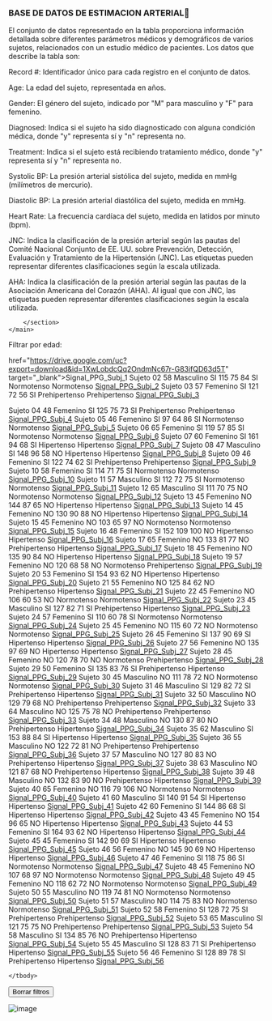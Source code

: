 ### BASE DE DATOS DE ESTIMACION ARTERIAL👋 


El conjunto de datos representado en la tabla proporciona información detallada sobre diferentes parámetros médicos y demográficos de varios sujetos, relacionados con un estudio médico de pacientes. Los datos que describe la tabla son:

Record #: Identificador único para cada registro en el conjunto de datos.

Age: La edad del sujeto, representada en años.

Gender: El género del sujeto, indicado por "M" para masculino y "F" para femenino.

Diagnosed: Indica si el sujeto ha sido diagnosticado con alguna condición médica, donde "y" representa sí y "n" representa no.

Treatment: Indica si el sujeto está recibiendo tratamiento médico, donde "y" representa sí y "n" representa no.

Systolic BP: La presión arterial sistólica del sujeto, medida en mmHg (milímetros de mercurio).

Diastolic BP: La presión arterial diastólica del sujeto, medida en mmHg.

Heart Rate: La frecuencia cardíaca del sujeto, medida en latidos por minuto (bpm).

JNC: Indica la clasificación de la presión arterial según las pautas del Comité Nacional Conjunto de EE. UU. sobre Prevención, Detección, Evaluación y Tratamiento de la Hipertensión (JNC). Las etiquetas pueden representar diferentes clasificaciones según la escala utilizada.

AHA: Indica la clasificación de la presión arterial según las pautas de la Asociación Americana del Corazón (AHA). Al igual que con JNC, las etiquetas pueden representar diferentes clasificaciones según la escala utilizada.





        </section>
    </main>
        



<head>
<meta charset="UTF-8">
<meta name="viewport" content="width=device-width, initial-scale=1.0">
<title>Tabla de Información</title>
<style>
    table {
        width: 100%;
        border-collapse: collapse;
    }
    table, th, td {
        border: 1px solid black;
        padding: 8px;
        text-align: center;
    }
    th {
        background-color: #f2f2f2;
    }
</style>
</head>
<body>







<label for="ageFilter">Filtrar por edad:</label>
            
href="https://drive.google.com/uc?export=download&id=1XwLobdcQq2OndmNc67r-G83ifQD63d5T" target="_blank">Signal_PPG_Subj_1</a></td>
        </tr>
        <tr>
            <td>Sujeto 02</td>
            <td>58</td>
            <td>Masculino</td>
            <td>SI</td>
            <td>115</td>
            <td>75</td>
            <td>84</td>
            <td>SI</td>
            <td>Normotenso</td>
            <td>Normotenso</td>
            <td><a href="https://drive.google.com/uc?export=download&id=1P5E85h_tk2rokxLIlfTuI2_2nfZ-OvLX" target="_blank">Signal_PPG_Subj_2</a></td>
        </tr>
        <tr>
            <td>Sujeto 03</td>
            <td>57</td>
            <td>Femenino</td>
            <td>SI</td>
            <td>121</td>
            <td>72</td>
            <td>56</td>
            <td>SI</td>
            <td>Prehipertenso</td>
            <td>Prehipertenso</td>
            <td><a href="https://drive.google.com/uc?export=download&id=1FPrYFA6ktLl7pWhm1UkBdiWe_4X_TbXd" target="_blank">Signal_PPG_Subj_3</a></td>
        </tr>

</tr>
<tr>
    <td>Sujeto 04</td>
    <td>48</td>
    <td>Femenino</td>
    <td>SI</td>
    <td>125</td>
    <td>75</td>
    <td>73</td>
    <td>SI</td>
    <td>Prehipertenso</td>
    <td>Prehipertenso</td>
    <td><a href="https://drive.google.com/uc?export=download&id=1Dsb0ad1JQ2COKa0FeRMJf4fBfyGcyzIi" target="_blank">Signal_PPG_Subj_4</a></td>
</tr>

<tr>
    <td>Sujeto 05</td>
    <td>46</td>
    <td>Femenino</td>
    <td>SI</td>
    <td>97</td>
    <td>64</td>
    <td>86</td>
    <td>SI</td>
    <td>Normotenso</td>
    <td>Normotenso</td>
    <td><a href="https://drive.google.com/uc?export=download&id=1yUknSAD5gkhtBcDLO8yR1RItbokD0KRS" target="_blank">Signal_PPG_Subj_5</a></td>
</tr>

<tr>
    <td>Sujeto 06</td>
    <td>65</td>
    <td>Femenino</td>
    <td>SI</td>
    <td>119</td>
    <td>57</td>
    <td>85</td>
    <td>SI</td>
    <td>Normotenso</td>
    <td>Normotenso</td>
    <td><a href="https://drive.google.com/uc?export=download&id=1uCnNpBFij1wWV3pOMhZc73fcXZAYsZc8" target="_blank">Signal_PPG_Subj_6</a></td>
</tr>


<tr>
    <td>Sujeto 07</td>
    <td>60</td>
    <td>Femenino</td>
    <td>SI</td>
    <td>161</td>
    <td>94</td>
    <td>68</td>
    <td>SI</td>
    <td>Hipertenso</td>
    <td>Hipertenso</td>
    <td><a href="https://drive.google.com/uc?export=download&id=10ORVrVfRv5u0uA97UEPGSTqBclapfZvw" target="_blank">Signal_PPG_Subj_7</a></td>
</tr>

<tr>
    <td>Sujeto 08</td>
    <td>47</td>
    <td>Masculino</td>
    <td>SI</td>
    <td>148</td>
    <td>96</td>
    <td>58</td>
    <td>NO</td>
    <td>Hipertenso</td>
    <td>Hipertenso</td>
    <td><a href="https://drive.google.com/uc?export=download&id=1M_6YzQg7BBh4h-9t3qASn48CHvaK4Tso" target="_blank">Signal_PPG_Subj_8</a></td>
</tr>
<tr>
    <td>Sujeto 09</td>
    <td>46</td>
    <td>Femenino</td>
    <td>SI</td>
    <td>122</td>
    <td>74</td>
    <td>62</td>
    <td>SI</td>
    <td>Prehipertenso</td>
    <td>Prehipertenso</td>
    <td><a href="https://drive.google.com/uc?export=download&id=1Nwof9mm2RehVR20c98s0tHW7bT_JJKd8" target="_blank">Signal_PPG_Subj_9</a></td>
</tr>
<tr>
    <td>Sujeto 10</td>
    <td>58</td>
    <td>Femenino</td>
    <td>SI</td>
    <td>114</td>
    <td>71</td>
    <td>75</td>
    <td>SI</td>
    <td>Normotenso</td>
    <td>Normotenso</td>
    <td><a href="https://drive.google.com/uc?export=download&id=1qUqKUMnvGmS3b2Swn3bw3n7RAwdhmVYe" target="_blank">Signal_PPG_Subj_10</a></td>
</tr>
<tr>
    <td>Sujeto 11</td>
    <td>57</td>
    <td>Masculino</td>
    <td>SI</td>
    <td>112</td>
    <td>72</td>
    <td>75</td>
    <td>SI</td>
    <td>Normotenso</td>
    <td>Normotenso</td>
    <td><a href="https://drive.google.com/uc?export=download&id=1sRO5CCQREs1eKQ3S8sfELkPj4f4GmLzA" target="_blank">Signal_PPG_Subj_11</a></td>
</tr>
<tr>
    <td>Sujeto 12</td>
    <td>65</td>
    <td>Masculino</td>
    <td>SI</td>
    <td>111</td>
    <td>70</td>
    <td>75</td>
    <td>NO</td>
    <td>Normotenso</td>
    <td>Normotenso</td>
    <td><a href="https://drive.google.com/uc?export=download&id=1xCVQgqpepXVZdYJKVqjJ1QgXxyYp6MZZ" target="_blank">Signal_PPG_Subj_12</a></td>
</tr>
<tr>
    <td>Sujeto 13</td>
    <td>45</td>
    <td>Femenino</td>
    <td>NO</td>
    <td>144</td>
    <td>87</td>
    <td>65</td>
    <td>NO</td>
    <td>Hipertenso</td>
    <td>Hipertenso</td>
    <td><a href="https://drive.google.com/uc?export=download&id=1coqioEic_P0JUy67HHcnTNWMe5OgbZls" target="_blank">Signal_PPG_Subj_13</a></td>
</tr>
<tr>
    <td>Sujeto 14</td>
    <td>45</td>
    <td>Femenino</td>
    <td>NO</td>
    <td>130</td>
    <td>90</td>
    <td>88</td>
    <td>NO</td>
    <td>Hipertenso</td>
    <td>Hipertenso</td>
    <td><a href="https://drive.google.com/uc?export=download&id=1moE_bjxJmcSfIol2amDDtIZnGpklS-OR" target="_blank">Signal_PPG_Subj_14</a></td>
</tr>
<tr>
    <td>Sujeto 15</td>
    <td>45</td>
    <td>Femenino</td>
    <td>NO</td>
    <td>103</td>
    <td>65</td>
    <td>97</td>
    <td>NO</td>
    <td>Normotenso</td>
    <td>Normotenso</td>
    <td><a href="https://drive.google.com/uc?export=download&id=1Rj_39qlIuE49jVcPYn6RQil_3M3EBVvY" target="_blank">Signal_PPG_Subj_15</a></td>
</tr>
<tr>
    <td>Sujeto 16</td>
    <td>48</td>
    <td>Femenino</td>
    <td>SI</td>
    <td>152</td>
    <td>109</td>
    <td>100</td>
    <td>NO</td>
    <td>Hipertenso</td>
    <td>Hipertenso</td>
    <td><a href="https://drive.google.com/uc?export=download&id=1ovUsFC-RfOLqDDkUmCp8rlmabN_jJxIR" target="_blank">Signal_PPG_Subj_16</a></td>
</tr>
<tr>
    <td>Sujeto 17</td>
    <td>65</td>
    <td>Femenino</td>
    <td>NO</td>
    <td>133</td>
    <td>81</td>
    <td>77</td>
    <td>NO</td>
    <td>Prehipertenso</td>
    <td>Hipertenso</td>
    <td><a href="https://drive.google.com/uc?export=download&id=1kJg2tcjy4u_NjxY5LFgHieKYkV8HE2xO" target="_blank">Signal_PPG_Subj_17</a></td>
</tr>
<tr>
    <td>Sujeto 18</td>
    <td>45</td>
    <td>Femenino</td>
    <td>NO</td>
    <td>135</td>
    <td>90</td>
    <td>84</td>
    <td>NO</td>
    <td>Hipertenso</td>
    <td>Hipertenso</td>
    <td><a href="https://drive.google.com/uc?export=download&id=1pdpuAL7DXv0FXQwS9MXr5FWTLH6kHXLx" target="_blank">Signal_PPG_Subj_18</a></td>
</tr>
<tr>
    <td>Sujeto 19</td>
    <td>57</td>
    <td>Femenino</td>
    <td>NO</td>
    <td>120</td>
    <td>68</td>
    <td>58</td>
    <td>NO</td>
    <td>Normotenso</td>
    <td>Prehipertenso</td>
    <td><a href="https://drive.google.com/uc?export=download&id=1Jpx5if1cT8RbdBF7Igf_Crt4_Urn39sX" target="_blank">Signal_PPG_Subj_19</a></td>
</tr>
<tr>
    <td>Sujeto 20</td>
    <td>53</td>
    <td>Femenino</td>
    <td>SI</td>
    <td>154</td>
    <td>93</td>
    <td>62</td>
    <td>NO</td>
    <td>Hipertenso</td>
    <td>Hipertenso</td>
    <td><a href="https://drive.google.com/uc?export=download&id=1J9bL5GliOF7N2vcVY1ICf3J0jTF3yWTh" target="_blank">Signal_PPG_Subj_20</a></td>
</tr>
<tr>
    <td>Sujeto 21</td>
    <td>55</td>
    <td>Femenino</td>
    <td>NO</td>
    <td>125</td>
    <td>84</td>
    <td>62</td>
    <td>NO</td>
    <td>Prehipertenso</td>
    <td>Hipertenso</td>
    <td><a href="https://drive.google.com/uc?export=download&id=1E_p2wzZAsqVKUNepFn0hR3Y5iLYB6JxR" target="_blank">Signal_PPG_Subj_21</a></td>
</tr>
<tr>
    <td>Sujeto 22</td>
    <td>45</td>
    <td>Femenino</td>
    <td>NO</td>
    <td>106</td>
    <td>60</td>
    <td>53</td>
    <td>NO</td>
    <td>Normotenso</td>
    <td>Normotenso</td>
    <td><a href="https://drive.google.com/uc?export=download&id=1C4CM-XyyQV4XStG1JewjZh0gD-5M_q1b" target="_blank">Signal_PPG_Subj_22</a></td>
</tr>
<tr>
    <td>Sujeto 23</td>
    <td>45</td>
    <td>Masculino</td>
    <td>SI</td>
    <td>127</td>
    <td>82</td>
    <td>71</td>
    <td>SI</td>
    <td>Prehipertenso</td>
    <td>Hipertenso</td>
    <td><a href="https://drive.google.com/uc?export=download&id=1Kfh-KyJVgXlXyiw_XO-f15zAxlYj2EEh" target="_blank">Signal_PPG_Subj_23</a></td>
</tr>
<tr>
    <td>Sujeto 24</td>
    <td>57</td>
    <td>Femenino</td>
    <td>SI</td>
    <td>110</td>
    <td>60</td>
    <td>78</td>
    <td>SI</td>
    <td>Normotenso</td>
    <td>Normotenso</td>
    <td><a href="https://drive.google.com/uc?export=download&id=1h7aK4d7x36-Gn9okQLtyGFdyzYwhh5mL" target="_blank">Signal_PPG_Subj_24</a></td>
</tr>
<tr>
    <td>Sujeto 25</td>
    <td>45</td>
    <td>Femenino</td>
    <td>NO</td>
    <td>115</td>
    <td>60</td>
    <td>72</td>
    <td>NO</td>
    <td>Normotenso</td>
    <td>Normotenso</td>
    <td><a href="https://drive.google.com/uc?export=download&id=1OwAvdPzW_1sX7q9uEEwVXZtnRcMw7p6I" target="_blank">Signal_PPG_Subj_25</a></td>
</tr>
<tr>
    <td>Sujeto 26</td>
    <td>45</td>
    <td>Femenino</td>
    <td>SI</td>
    <td>137</td>
    <td>90</td>
    <td>69</td>
    <td>SI</td>
    <td>Hipertenso</td>
    <td>Hipertenso</td>
    <td><a href="https://drive.google.com/uc?export=download&id=1qE6AQ1-Rv46_bOiawVvXyJJWWHsP4wqY" target="_blank">Signal_PPG_Subj_26</a></td>
</tr>
<tr>
    <td>Sujeto 27</td>
    <td>56</td>
    <td>Femenino</td>
    <td>NO</td>
    <td>135</td>
    <td>97</td>
    <td>69</td>
    <td>NO</td>
    <td>Hipertenso</td>
    <td>Hipertenso</td>
    <td><a href="https://drive.google.com/uc?export=download&id=1THs74YGpE-JRy8ggR9uDV9lL_mTcwhfB" target="_blank">Signal_PPG_Subj_27</a></td>
</tr>
<tr>
    <td>Sujeto 28</td>
    <td>45</td>
    <td>Femenino</td>
    <td>NO</td>
    <td>120</td>
    <td>78</td>
    <td>70</td>
    <td>NO</td>
    <td>Normotenso</td>
    <td>Prehipertenso</td>
    <td><a href="https://drive.google.com/uc?export=download&id=1Q2zvGcrKzv3l4hlt5r5pg-fC12rKr5yf" target="_blank">Signal_PPG_Subj_28</a></td>
</tr>
<tr>
    <td>Sujeto 29</td>
    <td>50</td>
    <td>Femenino</td>
    <td>SI</td>
    <td>135</td>
    <td>83</td>
    <td>76</td>
    <td>SI</td>
    <td>Prehipertenso</td>
    <td>Hipertenso</td>
    <td><a href="https://drive.google.com/uc?export=download&id=1XqZfRx-XUJ92g3ZzPIofhn02wZx-KfHi" target="_blank">Signal_PPG_Subj_29</a></td>
</tr>
<tr>
    <td>Sujeto 30</td>
    <td>45</td>
    <td>Masculino</td>
    <td>NO</td>
    <td>111</td>
    <td>78</td>
    <td>72</td>
    <td>NO</td>
    <td>Normotenso</td>
    <td>Normotenso</td>
    <td><a href="https://drive.google.com/uc?export=download&id=1mlqlQn9Y8l-khZ1vDmBk1CtX7qo9v4g6" target="_blank">Signal_PPG_Subj_30</a></td>
</tr>
<tr>
    <td>Sujeto 31</td>
    <td>46</td>
    <td>Masculino</td>
    <td>SI</td>
    <td>129</td>
    <td>82</td>
    <td>72</td>
    <td>SI</td>
    <td>Prehipertenso</td>
    <td>Hipertenso</td>
    <td><a href="https://drive.google.com/uc?export=download&id=1Id-3cRP5oGDx06_9zwnKt1gcjWlWeLvg" target="_blank">Signal_PPG_Subj_31</a></td>
</tr>
<tr>
    <td>Sujeto 32</td>
    <td>50</td>
    <td>Masculino</td>
    <td>NO</td>
    <td>129</td>
    <td>79</td>
    <td>68</td>
    <td>NO</td>
    <td>Prehipertenso</td>
    <td>Prehipertenso</td>
    <td><a href="https://drive.google.com/uc?export=download&id=1--fqem50XlJWkxlEy1M8dd_mMEbZbw2N" target="_blank">Signal_PPG_Subj_32</a></td>
</tr>
<tr>
    <td>Sujeto 33</td>
    <td>64</td>
    <td>Masculino</td>
    <td>NO</td>
    <td>125</td>
    <td>75</td>
    <td>78</td>
    <td>NO</td>
    <td>Prehipertenso</td>
    <td>Prehipertenso</td>
    <td><a href="https://drive.google.com/uc?export=download&id=1UHYmYqSy5Vs7JwdhVW-k_wg3Oo1HrPj_" target="_blank">Signal_PPG_Subj_33</a></td>
</tr>
<tr>
    <td>Sujeto 34</td>
    <td>48</td>
    <td>Masculino</td>
    <td>NO</td>
    <td>130</td>
    <td>87</td>
    <td>80</td>
    <td>NO</td>
    <td>Prehipertenso</td>
    <td>Hipertenso</td>
    <td><a href="https://drive.google.com/uc?export=download&id=1eJ9S_UgdSGQwSfAt05pA76d5L2-ycR-f" target="_blank">Signal_PPG_Subj_34</a></td>
</tr>
<tr>
    <td>Sujeto 35</td>
    <td>62</td>
    <td>Masculino</td>
    <td>SI</td>
    <td>153</td>
    <td>88</td>
    <td>84</td>
    <td>SI</td>
    <td>Hipertenso</td>
    <td>Hipertenso</td>
    <td><a href="https://drive.google.com/uc?export=download&id=1B9JryfI-_cZN10IiB5qsi5A7grwxvVpb" target="_blank">Signal_PPG_Subj_35</a></td>
</tr>
<tr>
    <td>Sujeto 36</td>
    <td>55</td>
    <td>Masculino</td>
    <td>NO</td>
    <td>122</td>
    <td>72</td>
    <td>81</td>
    <td>NO</td>
    <td>Prehipertenso</td>
    <td>Prehipertenso</td>
    <td><a href="https://drive.google.com/uc?export=download&id=1tJ7-zACzI3PwiF5psoQ-f3PEyblsKscG" target="_blank">Signal_PPG_Subj_36</a></td>
</tr>
<tr>
    <td>Sujeto 37</td>
    <td>57</td>
    <td>Masculino</td>
    <td>NO</td>
    <td>127</td>
    <td>80</td>
    <td>83</td>
    <td>NO</td>
    <td>Prehipertenso</td>
    <td>Hipertenso</td>
    <td><a href="https://drive.google.com/uc?export=download&id=1o1u-kNcHyE6EfvNeaGJxh3VvzX-RwQ70" target="_blank">Signal_PPG_Subj_37</a></td>
</tr>
<tr>
    <td>Sujeto 38</td>
    <td>63</td>
    <td>Masculino</td>
    <td>NO</td>
    <td>121</td>
    <td>87</td>
    <td>68</td>
    <td>NO</td>
    <td>Prehipertenso</td>
    <td>Hipertenso</td>
    <td><a href="https://drive.google.com/uc?export=download&id=1GQkD8Kc6m3V4ZVKuNNb4mfrxY8q0vdLv" target="_blank">Signal_PPG_Subj_38</a></td>
</tr>
<tr>
    <td>Sujeto 39</td>
    <td>48</td>
    <td>Masculino</td>
    <td>NO</td>
    <td>132</td>
    <td>83</td>
    <td>90</td>
    <td>NO</td>
    <td>Prehipertenso</td>
    <td>Hipertenso</td>
    <td><a href="https://drive.google.com/uc?export=download&id=1cxB-Crs2PwiIbzgbyTTjo17WUieQ5BCw" target="_blank">Signal_PPG_Subj_39</a></td>
</tr>
<tr>
    <td>Sujeto 40</td>
    <td>65</td>
    <td>Femenino</td>
    <td>NO</td>
    <td>116</td>
    <td>79</td>
    <td>106</td>
    <td>NO</td>
    <td>Normotenso</td>
    <td>Normotenso</td>
    <td><a href="https://drive.google.com/uc?export=download&id=1wT59vzC7vGc3CrsfYFfX5xHp36nO_zSs" target="_blank">Signal_PPG_Subj_40</a></td>
</tr>

<tr>
    <td>Sujeto 41</td>
    <td>60</td>
    <td>Masculino</td>
    <td>SI</td>
    <td>140</td>
    <td>91</td>
    <td>54</td>
    <td>SI</td>
    <td>Hipertenso</td>
    <td>Hipertenso</td>
    <td><a href="https://drive.google.com/uc?export=download&id=1iUDVX7flGcK1RgC51g11n8-FZsLk0FYj" target="_blank">Signal_PPG_Subj_41</a></td>
</tr>
<tr>
    <td>Sujeto 42</td>
    <td>60</td>
    <td>Femenino</td>
    <td>SI</td>
    <td>144</td>
    <td>86</td>
    <td>68</td>
    <td>SI</td>
    <td>Hipertenso</td>
    <td>Hipertenso</td>
    <td><a href="https://drive.google.com/uc?export=download&id=1UoLrM7lnHd79ZqjfdD-k6J3AjTKTR2uU" target="_blank">Signal_PPG_Subj_42</a></td>
</tr>
<tr>
    <td>Sujeto 43</td>
    <td>45</td>
    <td>Femenino</td>
    <td>NO</td>
    <td>154</td>
    <td>96</td>
    <td>65</td>
    <td>NO</td>
    <td>Hipertenso</td>
    <td>Hipertenso</td>
    <td><a href="https://drive.google.com/uc?export=download&id=1NdkzHuZUeUeYxBG9scuYf3-k3i2DTTKx" target="_blank">Signal_PPG_Subj_43</a></td>
</tr>
<tr>
    <td>Sujeto 44</td>
    <td>53</td>
    <td>Femenino</td>
    <td>SI</td>
    <td>164</td>
    <td>93</td>
    <td>62</td>
    <td>NO</td>
    <td>Hipertenso</td>
    <td>Hipertenso</td>
    <td><a href="https://drive.google.com/uc?export=download&id=1SS2HKH1eQkVr8_ZUC9ZcI8-PHdsZwktB" target="_blank">Signal_PPG_Subj_44</a></td>
</tr>
<tr>
    <td>Sujeto 45</td>
    <td>45</td>
    <td>Femenino</td>
    <td>SI</td>
    <td>142</td>
    <td>90</td>
    <td>69</td>
    <td>SI</td>
    <td>Hipertenso</td>
    <td>Hipertenso</td>
    <td><a href="https://drive.google.com/uc?export=download&id=1IiBLVf2avjILcqFvdAR2-9_OltVQO4kQ" target="_blank">Signal_PPG_Subj_45</a></td>
</tr>
<tr>
    <td>Sujeto 46</td>
    <td>56</td>
    <td>Femenino</td>
    <td>NO</td>
    <td>145</td>
    <td>90</td>
    <td>69</td>
    <td>NO</td>
    <td>Hipertenso</td>
    <td>Hipertenso</td>
    <td><a href="https://drive.google.com/uc?export=download&id=1h8_6tmBXuRtjXXU9z_2U9ojbIbSId1US" target="_blank">Signal_PPG_Subj_46</a></td>
</tr>
<tr>
    <td>Sujeto 47</td>
    <td>46</td>
    <td>Femenino</td>
    <td>SI</td>
    <td>118</td>
    <td>75</td>
    <td>86</td>
    <td>SI</td>
    <td>Normotenso</td>
    <td>Normotenso</td>
    <td><a href="https://drive.google.com/uc?export=download&id=1nnkqHXF30kQYCb1s-qQ0GZ0OGpKmDokp" target="_blank">Signal_PPG_Subj_47</a></td>
</tr>
<tr>
    <td>Sujeto 48</td>
    <td>45</td>
    <td>Femenino</td>
    <td>NO</td>
    <td>107</td>
    <td>68</td>
    <td>97</td>
    <td>NO</td>
    <td>Normotenso</td>
    <td>Normotenso</td>
    <td><a href="https://drive.google.com/uc?export=download&id=1BQQDKtCnhGiO9QhI9XuqCYXoGGGYqEvG" target="_blank">Signal_PPG_Subj_48</a></td>
</tr>
<tr>
    <td>Sujeto 49</td>
    <td>45</td>
    <td>Femenino</td>
    <td>NO</td>
    <td>118</td>
    <td>62</td>
    <td>72</td>
    <td>NO</td>
    <td>Normotenso</td>
    <td>Normotenso</td>
    <td><a href="https://drive.google.com/uc?export=download&id=1iDB3zgPEdP-voJ5e8FcZvL-JW9ISQoxP" target="_blank">Signal_PPG_Subj_49</a></td>
</tr>
<tr>
    <td>Sujeto 50</td>
    <td>55</td>
    <td>Masculino</td>
    <td>NO</td>
    <td>119</td>
    <td>74</td>
    <td>81</td>
    <td>NO</td>
    <td>Normotenso</td>
    <td>Normotenso</td>
    <td><a href="https://drive.google.com/uc?export=download&id=1PNwYOmsYQy5yUQQMX8F5-8h9rT5HLFqO" target="_blank">Signal_PPG_Subj_50</a></td>
</tr>
<tr>
    <td>Sujeto 51</td>
    <td>57</td>
    <td>Masculino</td>
    <td>NO</td>
    <td>114</td>
    <td>75</td>
    <td>83</td>
    <td>NO</td>
    <td>Normotenso</td>
    <td>Normotenso</td>
    <td><a href="https://drive.google.com/uc?export=download&id=1g8pG-d5w7gDVNIfBO48WtQmSkhBsJN6g" target="_blank">Signal_PPG_Subj_51</a></td>
</tr>
<tr>
    <td>Sujeto 52</td>
    <td>58</td>
    <td>Femenino</td>
    <td>SI</td>
    <td>128</td>
    <td>72</td>
    <td>75</td>
    <td>SI</td>
    <td>Prehipertenso</td>
    <td>Prehipertenso</td>
    <td><a href="https://drive.google.com/uc?export=download&id=1mY0T9p47wZdLjbOH0WtnD38m98vzSmwW" target="_blank">Signal_PPG_Subj_52</a></td>
</tr>
<tr>
    <td>Sujeto 53</td>
    <td>65</td>
    <td>Masculino</td>
    <td>SI</td>
    <td>121</td>
    <td>75</td>
    <td>75</td>
    <td>NO</td>
    <td>Prehipertenso</td>
    <td>Prehipertenso</td>
    <td><a href="https://drive.google.com/uc?export=download&id=1VjmjFSG6cCJ3BseZUdNHEcIQjwhF9-NP" target="_blank">Signal_PPG_Subj_53</a></td>
</tr>
<tr>
    <td>Sujeto 54</td>
    <td>58</td>
    <td>Masculino</td>
    <td>SI</td>
    <td>134</td>
    <td>85</td>
    <td>76</td>
    <td>NO</td>
    <td>Prehipertenso</td>
    <td>Hipertenso</td>
    <td><a href="https://drive.google.com/uc?export=download&id=1P95wSZvkqIar2rV1sSYG3yNdp7R3eNzJ" target="_blank">Signal_PPG_Subj_54</a></td>
</tr>
<tr>
    <td>Sujeto 55</td>
    <td>45</td>
    <td>Masculino</td>
    <td>SI</td>
    <td>128</td>
    <td>83</td>
    <td>71</td>
    <td>SI</td>
    <td>Prehipertenso</td>
    <td>Hipertenso</td>
    <td><a href="https://drive.google.com/uc?export=download&id=1o1bgl6rShiGKX7Y8Hks0Lh7pIGQgDum1" target="_blank">Signal_PPG_Subj_55</a></td>
</tr>
<tr>
    <td>Sujeto 56</td>
    <td>46</td>
    <td>Femenino</td>
    <td>SI</td>
    <td>128</td>
    <td>89</td>
    <td>78</td>
    <td>SI</td>
    <td>Prehipertenso</td>
    <td>Hipertenso</td>
    <td><a href="https://drive.google.com/uc?export=download&id=1X-Q5S2sfIgkkrLu6w5HgPWXxj-bNRo7e" target="_blank">Signal_PPG_Subj_56</a></td>
</tr>

    </tbody>

<button id="clearFiltersButton">Borrar filtros</button>

</table>

								
![image](https://github.com/Laboratorio-1/Base-de-datos-fisiologicos/assets/164699984/e3043d61-288b-405c-a1b7-8ef338898f2a)















